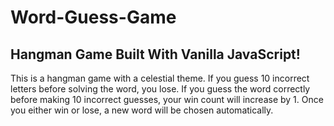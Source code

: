# Word-Guess-Game

## Hangman Game Built With Vanilla JavaScript!

This is a hangman game with a celestial theme. If you guess 10 incorrect letters before solving the word, you lose. If you guess the word correctly before making 10 incorrect guesses, your win count will increase by 1. Once you either win or lose, a new word will be chosen automatically.